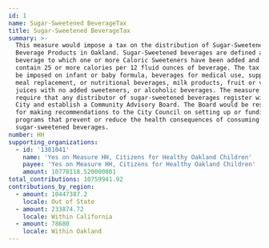 ```yaml
---
id: 1
name: Sugar-Sweetened BeverageTax
title: Sugar-Sweetened BeverageTax
summary: >-
  This measure would impose a tax on the distribution of Sugar-Sweetened
  Beverage Products in Oakland. Sugar-Sweetened beverages are defined as any
  beverage to which one or more Caloric Sweeteners have been added and that
  contain 25 or more calories per 12 fluid ounces of beverage. The tax would not
  be imposed on infant or baby formula, beverages for medical use, supplemental,
  meal replacement, or nutritional beverages, milk products, fruit or vegetable
  juices with no added sweeteners, or alcoholic beverages. The measure would
  require that any distributor of sugar-sweetened beverages register with the
  City and establish a Community Advisory Board. The Board would be responsible
  for making recommendations to the City Council on setting up or funding
  programs that prevent or reduce the health consequences of consuming
  sugar-sweetened beverages.
number: HH
supporting_organizations:
  - id: '1381041'
    name: 'Yes on Measure HH, Citizens for Healthy Oakland Children'
    payee: 'Yes on Measure HH, Citizens for Healthy Oakland Children'
    amount: 10770118.520000001
total_contributions: 10759941.92
contributions_by_region:
  - amount: 10447387.2
    locale: Out of State
  - amount: 233874.72
    locale: Within California
  - amount: 78680
    locale: Within Oakland
---
```

